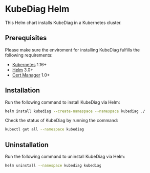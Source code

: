 # KubeDiag Helm

This Helm chart installs KubeDiag in a Kubernetes cluster.

## Prerequisites

Please make sure the enviroment for installing KubeDiag fulfills the following requirements:

* [Kubernetes](https://github.com/kubernetes/kubernetes) 1.16+
* [Helm](https://github.com/helm/helm) 3.0+
* [Cert Manager](https://github.com/jetstack/cert-manager) 1.0+

## Installation

Run the following command to install KubeDiag via Helm:

```bash
helm install kubediag --create-namespace --namespace kubediag ./
```

Check the status of KubeDiag by running the command:

```bash
kubectl get all --namespace kubediag
```

## Uninstallation

Run the following command to uninstall KubeDiag via Helm:

```bash
helm uninstall --namespace kubediag kubediag
```
